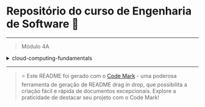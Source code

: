 
# Repositório do curso de Engenharia de Software 🚀
---

> Módulo 4A

<details>

<summary>cloud-computing-fundamentals</summary>

| Pasta  | Conteúdo                              |
| ------ | ------------------------------------- |
| dia_01 | Arquitetura de aplicações em Camadas  |
| dia_02 | Padrões de e-business                 |
| dia_03 | Melhores práticas                     |
| dia_04 | Serviços, Protocolos e servidores WEB |

</details>

--- 


> ⭐️ Este README foi gerado com o [Code Mark](https://codemark.com.br) - uma poderosa ferramenta de geração de README drag in drop, que possibilita a criação fácil e rápida de documentos excepcionais. Explore a praticidade de destacar seu projeto com o Code Mark!